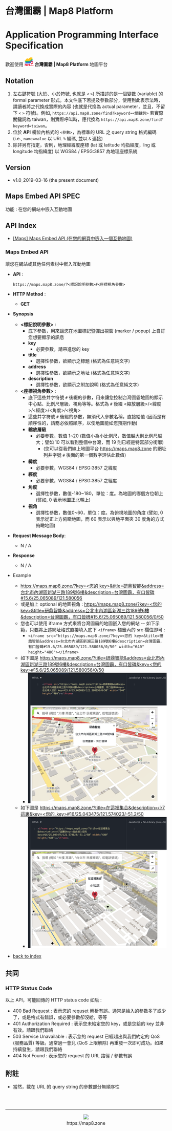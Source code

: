 # 台灣圖霸 | Map8 Platform 
# Application Programming Interface Specification
歡迎使用 **![](images/logo.png) 台灣圖霸 | Map8 Platform** 地圖平台


## Notation
1. 左右鍵符號 (大於、小於符號, 也就是 `<` `>`) 所描述的是一個變數 (variable) 的 formal parameter 形式。本文件底下若提及參數部分，使用到此表示法時，請讀者將之代換成實際的內容 (也就是代換為 actual parameter，並且，不留下 `<` `>` 符號)。例如, `https://api.map8.zone/find?keyword=<關鍵詞>` 若實際關鍵詞為 taiwan，則實際呼叫時，應代換為 `https://api.map8.zone/find?keyword=taiwan`。
2. 位於 **API** 欄位內格式的 `<參數>`，為標準的 URL 之 query string 格式編碼 (i.e., `name=value` 以 URL `%` 編碼, 並以 `&` 連接)
3. 除非另有指定，否則，地理經緯度座標 (lat 或 latitude 均指經度，lng 或 longitude 均指緯度) 以 WGS84 / EPSG:3857 為地理座標系統

## Version
- v1.0_2019-03-16 (the present document)


## Maps Embed API SPEC
功能 : 在您的網站中嵌入互動地圖

## API Index
- [[Maps] Maps Embed API (在您的網頁中嵌入一個互動地圖)](#maps-embed-api)


### Maps Embed API
讓您在網站或其他任何素材中嵌入互動地圖

- **API** :

    ```
    https://maps.map8.zone/?<標記說明參數>#<座標視角參數>
    ```    
- **HTTP Method** : 
    - **GET**
- **Synopsis**
    - **<標記說明參數>** : 
        - 底下參數，用來讓您在地圖標記暨彈出視窗 (marker / popup) 上自訂您想要顯示的訊息
        - **key**
            - 必要參數，請帶進您的 key
        - **title**
            - 選擇性參數，欲顯示之標題 (格式為任意純文字)
        - **address**
            - 選擇性參數，欲顯示之地址 (格式為任意純文字)
        - **description**
            - 選擇性參數，欲顯示之附加說明 (格式為任意純文字)
    - **<座標視角參數>** : 
        - 底下這些井字符號 `#` 後綴的參數，用來讓您控制台灣圖霸地圖的顯示中心點、比例尺層級、視角等等。格式為 `#` 後綴 <縮放層級>/<緯度>/<經度>/<角度>/<視角>
        - 這些井字符號 `#` 後綴的參數，無須代入參數名稱，直接給值 (因而是有順序性的，請務必依照順序，以使地圖能如您預期作動)
        - **縮放層級** 
            - 必要參數，數值 1~20 (數值小為小比例尺，數值越大則比例尺越大；譬如 10 可以看到整個中台灣，而 19 則已經是特寫部分街廓) 
                - (您可以從我們線上地圖平台 https://maps.map8.zone 的網址列井字號 `#` 後面的第一個數字評估此數值)
        - **緯度**
            - 必要參數，WGS84 / EPSG:3857 之緯度
        - **經度** 
            - 必要參數，WGS84 / EPSG:3857 之經度
        - **角度**
            - 選擇性參數，數值-180~180，單位：度。為地圖的哪個方位朝上 (譬如, 0 表示地圖正北朝上)
        - **視角**
            - 選擇性參數，數值0~60，單位：度。為俯視地圖的角度 (譬如, 0 表示從正上方俯瞰地圖，而 60 表示以與地平面夾 30 度角的方式俯瞰地圖)
- **Request Message Body**: 
    - N / A.
- **Response**
    - N / A.
- Example
    - [https://maps.map8.zone/?key=<您的 key>&title=研鼎智能&address=台北市內湖區新湖三路189號6樓&description=台灣圖霸，有口皆碑#15.6/25.065089/121.580056](https://maps.map8.zone/?key=<您的key>&title=研鼎智能&address=台北市內湖區新湖三路189號6樓&description=台灣圖霸，有口皆碑#15.6/25.065089/121.580056)
    - 或是加上 optional 的地圖視角 : [https://maps.map8.zone/?key=<您的 key>&title=研鼎智能&address=台北市內湖區新湖三路189號6樓&description=台灣圖霸，有口皆碑#15.6/25.065089/121.580056/0/50](https://maps.map8.zone/?key=<您的_key>&title=研鼎智能&address=台北市內湖區新湖三路189號6樓&description=台灣圖霸，有口皆碑#15.6/25.065089/121.580056/0/50)
    - 您也可以使用 iframe 方式來將台灣圖霸的地圖嵌入您的網站 -- 如下示範，只要將上述網址格式直接填入底下 `<iframe>` 標籤內的 src 欄位即可 : 
        - `<iframe src="https://maps.map8.zone/?key=<您的 key>&title=研鼎智能&address=台北市內湖區新湖三路189號6樓&description=台灣圖霸，有口皆碑#15.6/25.065089/121.580056/0/50" width="640" height="480"></iframe>`
    - 如下圖是 [https://maps.map8.zone/?title=研鼎智能&address=台北市內湖區新湖三路189號6樓&description=台灣圖霸，有口皆碑&key=<您的 key>#15.6/25.065089/121.580056/0/50](https://maps.map8.zone/?title=研鼎智能&address=台北市內湖區新湖三路189號6樓&description=台灣圖霸，有口皆碑&key=<您的_key>#15.6/25.065089/121.580056/0/50)
        - ![](/images/maps_embed_api_example_1.png)
    - 如下圖是 [https://maps.map8.zone/?title=在這裡集合&description=小7這裏&key=<您的_key>#16/25.043475/121.574023/-51.2/50](https://maps.map8.zone/?title=在這裡集合&description=小7這裏&key=<您的_key>#16/25.043475/121.574023/-51.2/50)
        - ![](/images/maps_embed_api_example_2.png)

- [back to index](#api-index)


## 共同

### HTTP Status Code
以上 API，可能回傳的 HTTP status code 如后 : 
- 400 Bad Request : 表示您的 requset 解析有誤。通常是給入的參數多了或少了，或是格式有錯誤，或必要參數卻沒給，等等
- 401 Authorization Required : 表示您未給定您的 key，或是您給的 key 並非有效。請跟我們聯絡
- 503 Service Unavailable : 表示您的 request 已經超出與我們約定的 QoS (服務品質) 等級。通常過一會兒 (QoS 上限解除) 再重發一次即可成功。如果持續發生，請跟我們聯絡
- 404 Not Found : 表示您的 request 的 URL 路徑 / 參數有誤


## 附註
- 當然，載在 URL 的 query string 的參數部分無順序性


<br/><br/>

----

<p align="center">
<img src="https://raw.githubusercontent.com/GO-LiFE/map8/master/images/logo_96x96.png" /> <br/> https://map8.zone
</p>
